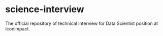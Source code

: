# science-interview
The official repository of technical interview for Data Scientist position at Iconimpact.
